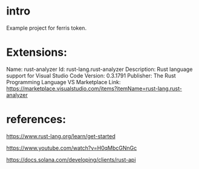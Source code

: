 # intro

Example project for ferris token.

# Extensions:

Name: rust-analyzer
Id: rust-lang.rust-analyzer
Description: Rust language support for Visual Studio Code
Version: 0.3.1791
Publisher: The Rust Programming Language 
VS Marketplace Link: https://marketplace.visualstudio.com/items?itemName=rust-lang.rust-analyzer

# references:

https://www.rust-lang.org/learn/get-started

https://www.youtube.com/watch?v=H0qMbcGNnGc

https://docs.solana.com/developing/clients/rust-api